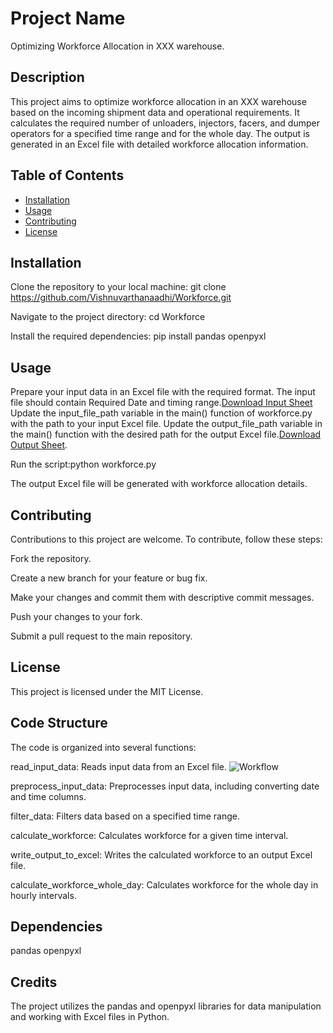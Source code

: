 # Project Name
Optimizing Workforce Allocation in XXX warehouse.
## Description
This project aims to optimize workforce allocation in an XXX warehouse based on the incoming shipment data and operational requirements. 
It calculates the required number of unloaders, injectors, facers, and dumper operators for a specified time range and for the whole day. 
The output is generated in an Excel file with detailed workforce allocation information.

## Table of Contents
- [Installation](#installation)
- [Usage](#usage)
- [Contributing](#contributing)
- [License](#license)

## Installation
Clone the repository to your local machine: git clone https://github.com/Vishnuvarthanaadhi/Workforce.git

Navigate to the project directory:  cd Workforce

Install the required dependencies:  pip install pandas openpyxl
## Usage
Prepare your input data in an Excel file with the required format. The input file should contain Required Date and timing range.[Download Input Sheet](https://github.com/Vishnuvarthanaadhi/Workforce/blob/5c87cc692ae603f218f57c08137f134910a7fc9f/Input.xlsx)
Update the input_file_path variable in the main() function of workforce.py with the path to your input Excel file.
Update the output_file_path variable in the main() function with the desired path for the output Excel file.[Download Output Sheet](https://github.com/Vishnuvarthanaadhi/Workforce/blob/a41ae7c4b591a5132cfe8e429946168737d69354/MainData.xlsx).

Run the script:python workforce.py

The output Excel file will be generated with workforce allocation details.

## Contributing

Contributions to this project are welcome. To contribute, follow these steps:

Fork the repository.

Create a new branch for your feature or bug fix.

Make your changes and commit them with descriptive commit messages.

Push your changes to your fork.

Submit a pull request to the main repository.

## License
This project is licensed under the MIT License.

## Code Structure

The code is organized into several functions:

read_input_data: Reads input data from an Excel file.
![Workflow](https://github.com/Vishnuvarthanaadhi/Workforce/blob/a6975e0c6c78cac52ec0962fb46b5bf98c0bc08e/Input.png)

preprocess_input_data: Preprocesses input data, including converting date and time columns.

filter_data: Filters data based on a specified time range.

calculate_workforce: Calculates workforce for a given time interval.

write_output_to_excel: Writes the calculated workforce to an output Excel file.

calculate_workforce_whole_day: Calculates workforce for the whole day in hourly intervals.

## Dependencies
pandas
openpyxl

## Credits
The project utilizes the pandas and openpyxl libraries for data manipulation and working with Excel files in Python.
